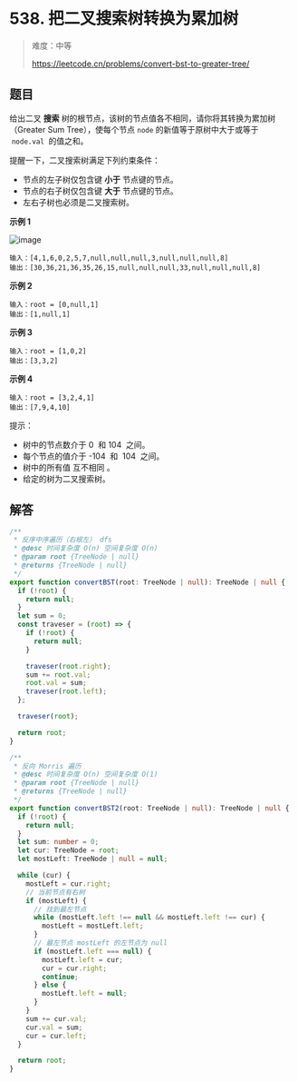 # 538. 把二叉搜索树转换为累加树

> 难度：中等
>
> https://leetcode.cn/problems/convert-bst-to-greater-tree/

## 题目

给出二叉 **搜索** 树的根节点，该树的节点值各不相同，请你将其转换为累加树（Greater Sum Tree），使每个节点 `node` 的新值等于原树中大于或等于  `node.val`  的值之和。

提醒一下，二叉搜索树满足下列约束条件：

- 节点的左子树仅包含键 **小于** 节点键的节点。
- 节点的右子树仅包含键 **大于** 节点键的节点。
- 左右子树也必须是二叉搜索树。

**示例 1**

![image](https://user-images.githubusercontent.com/25545052/169657673-4fc6e93e-17b4-498c-8792-c490bab4231b.png)

```
输入：[4,1,6,0,2,5,7,null,null,null,3,null,null,null,8]
输出：[30,36,21,36,35,26,15,null,null,null,33,null,null,null,8]
```

**示例 2**

```
输入：root = [0,null,1]
输出：[1,null,1]
```

**示例 3**

```
输入：root = [1,0,2]
输出：[3,3,2]
```

**示例 4**

```
输入：root = [3,2,4,1]
输出：[7,9,4,10]
```

提示：

- 树中的节点数介于 0  和 104  之间。
- 每个节点的值介于 -104  和  104  之间。
- 树中的所有值 互不相同 。
- 给定的树为二叉搜索树。

## 解答

```typescript
/**
 * 反序中序遍历（右根左） dfs
 * @desc 时间复杂度 O(n) 空间复杂度 O(n)
 * @param root {TreeNode | null}
 * @returns {TreeNode | null}
 */
export function convertBST(root: TreeNode | null): TreeNode | null {
  if (!root) {
    return null;
  }
  let sum = 0;
  const traveser = (root) => {
    if (!root) {
      return null;
    }

    traveser(root.right);
    sum += root.val;
    root.val = sum;
    traveser(root.left);
  };

  traveser(root);

  return root;
}

/**
 * 反向 Morris 遍历
 * @desc 时间复杂度 O(n) 空间复杂度 O(1)
 * @param root {TreeNode | null}
 * @returns {TreeNode | null}
 */
export function convertBST2(root: TreeNode | null): TreeNode | null {
  if (!root) {
    return null;
  }
  let sum: number = 0;
  let cur: TreeNode = root;
  let mostLeft: TreeNode | null = null;

  while (cur) {
    mostLeft = cur.right;
    // 当前节点有右树
    if (mostLeft) {
      // 找到最左节点
      while (mostLeft.left !== null && mostLeft.left !== cur) {
        mostLeft = mostLeft.left;
      }
      // 最左节点 mostLeft 的左节点为 null
      if (mostLeft.left === null) {
        mostLeft.left = cur;
        cur = cur.right;
        continue;
      } else {
        mostLeft.left = null;
      }
    }
    sum += cur.val;
    cur.val = sum;
    cur = cur.left;
  }

  return root;
}
```
